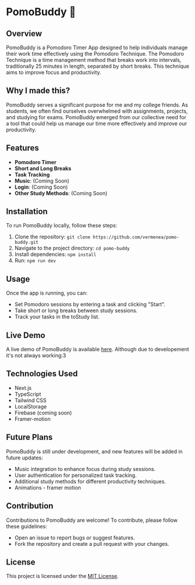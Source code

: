 # PomoBuddy 🍅

## Overview

PomoBuddy is a Pomodoro Timer App designed to help individuals manage their work time effectively using the Pomodoro Technique. The Pomodoro Technique is a time management method that breaks work into intervals, traditionally 25 minutes in length, separated by short breaks. This technique aims to improve focus and productivity.

## Why I made this?
PomoBuddy serves a significant purpose for me and my college friends. As students, we often find ourselves overwhelmed with assignments, projects, and studying for exams. PomoBuddy emerged from our collective need for a tool that could help us manage our time more effectively and improve our productivity.

## Features

- **Pomodoro Timer**
- **Short and Long Breaks**
- **Task Tracking**
- **Music**: (Coming Soon)
- **Login**: (Coming Soon)
- **Other Study Methods**: (Coming Soon)
  
## Installation

To run PomoBuddy locally, follow these steps:

1. Clone the repository: `git clone https://github.com/vermenea/pomo-buddy.git`
2. Navigate to the project directory: `cd pomo-buddy`
3. Install dependencies: `npm install`
4. Run: `npm run dev`

## Usage

Once the app is running, you can:

- Set Pomodoro sessions by entering a task and clicking "Start".
- Take short or long breaks between study sessions.
- Track your tasks in the toStudy list.

## Live Demo

A live demo of PomoBuddy is available [here](https://your-pomo-buddy.vercel.app/).
Although due to developement it's not always working:3

## Technologies Used

- Next.js
- TypeScript
- Tailwind CSS
- LocalStorage
- Firebase (coming soon)
- Framer-motion 

## Future Plans

PomoBuddy is still under development, and new features will be added in future updates:

- Music integration to enhance focus during study sessions.
- User authentication for personalized task tracking.
- Additional study methods for different productivity techniques.
- Animations - framer motion

## Contribution

Contributions to PomoBuddy are welcome! To contribute, please follow these guidelines:
- Open an issue to report bugs or suggest features.
- Fork the repository and create a pull request with your changes.

## License

This project is licensed under the [MIT License](LICENSE).
